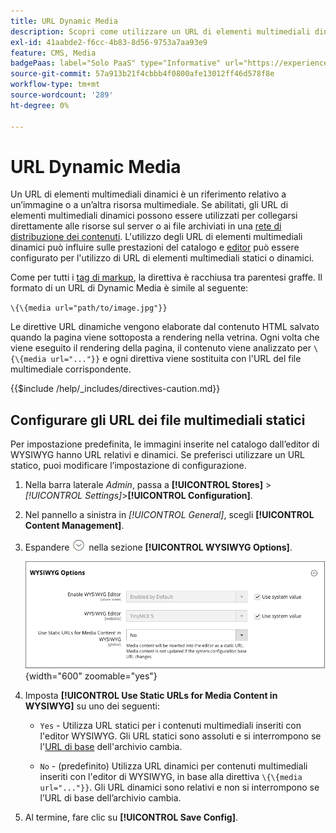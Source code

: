 ```yaml
---
title: URL Dynamic Media
description: Scopri come utilizzare un URL di elementi multimediali dinamici come riferimento relativo a un’immagine o a un’altra risorsa multimediale.
exl-id: 41aabde2-f6cc-4b83-8d56-9753a7aa93e9
feature: CMS, Media
badgePaas: label="Solo PaaS" type="Informative" url="https://experienceleague.adobe.com/en/docs/commerce/user-guides/product-solutions" tooltip="Applicabile solo ai progetti Adobe Commerce on Cloud (infrastruttura PaaS gestita da Adobe) e ai progetti on-premise."
source-git-commit: 57a913b21f4cbbb4f0800afe13012ff46d578f8e
workflow-type: tm+mt
source-wordcount: '289'
ht-degree: 0%

---
```


# URL Dynamic Media

Un URL di elementi multimediali dinamici è un riferimento relativo a un’immagine o a un’altra risorsa multimediale. Se abilitati, gli URL di elementi multimediali dinamici possono essere utilizzati per collegarsi direttamente alle risorse sul server o ai file archiviati in una [rete di distribuzione dei contenuti](media-storage-content-delivery-network.md). L&#39;utilizzo degli URL di elementi multimediali dinamici può influire sulle prestazioni del catalogo e [editor](editor.md#configure-the-editor) può essere configurato per l&#39;utilizzo di URL di elementi multimediali statici o dinamici.

Come per tutti i [tag di markup](../systems/markup-tags.md), la direttiva è racchiusa tra parentesi graffe. Il formato di un URL di Dynamic Media è simile al seguente:

`\{\{media url="path/to/image.jpg"}}`

Le direttive URL dinamiche vengono elaborate dal contenuto HTML salvato quando la pagina viene sottoposta a rendering nella vetrina. Ogni volta che viene eseguito il rendering della pagina, il contenuto viene analizzato per `\{\{media url="..."}}` e ogni direttiva viene sostituita con l&#39;URL del file multimediale corrispondente.

{{$include /help/_includes/directives-caution.md}}

## Configurare gli URL dei file multimediali statici

Per impostazione predefinita, le immagini inserite nel catalogo dall’editor di WYSIWYG hanno URL relativi e dinamici. Se preferisci utilizzare un URL statico, puoi modificare l’impostazione di configurazione.

1. Nella barra laterale _Admin_, passa a **[!UICONTROL Stores]** > _[!UICONTROL Settings]_>**[!UICONTROL Configuration]**.

1. Nel pannello a sinistra in _[!UICONTROL General]_, scegli **[!UICONTROL Content Management]**.

1. Espandere ![Il selettore di espansione](../assets/icon-display-expand.png) nella sezione **[!UICONTROL WYSIWYG Options]**.

   ![Opzioni WYSIWYG](./assets/content-management-wysiwyg-options.png){width="600" zoomable="yes"}

1. Imposta **[!UICONTROL Use Static URLs for Media Content in WYSIWYG]** su uno dei seguenti:

   - `Yes` - Utilizza URL statici per i contenuti multimediali inseriti con l&#39;editor WYSIWYG. Gli URL statici sono assoluti e si interrompono se l&#39;[URL di base](../stores-purchase/store-urls.md) dell&#39;archivio cambia.

   - `No` - (predefinito) Utilizza URL dinamici per contenuti multimediali inseriti con l&#39;editor di WYSIWYG, in base alla direttiva `\{\{media url="..."}}`. Gli URL dinamici sono relativi e non si interrompono se l’URL di base dell’archivio cambia.

1. Al termine, fare clic su **[!UICONTROL Save Config]**.
